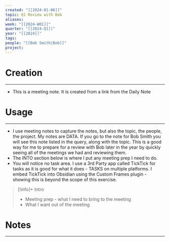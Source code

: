 ```yaml
---
created: "[[2024-01-06]]"
topic: Q1 Review with Bob
aliases: 
week: "[[2024-W01]]"
quarter: "[[2024-Q1]]"
year: "[[2024]]"
tags: 
people: "[[Bob Smith|Bob]]"
project:
---
```

# Creation
---
- This is a meeting note. It is created from a link from the Daily Note

# Usage
---
- I use meeting notes to capture the notes, but also the topic, the people, the project. My notes are DATA. If you go to the note for Bob Smith you will see this note listed in the query, along with the topic. This is a good way for me to prepare for a review with Bob later in the year by quickly seeing all of the meetings we had and reviewing them. 
- The INTO section below is where I put any meeting prep I need to do. 
- You will notice no task area. I use a 3rd Party app called TickTick for tasks as it is good for what it does - TASKS on multiple platforms. I embed TickTick into Obsidian using the Custom Frames plugin - showing this is beyond the scope of this exercise. 


> [!info]+ Intro
> - Meeting prep - what I need to bring to the meeting
> - What I want out of the meeting

# Notes
---

